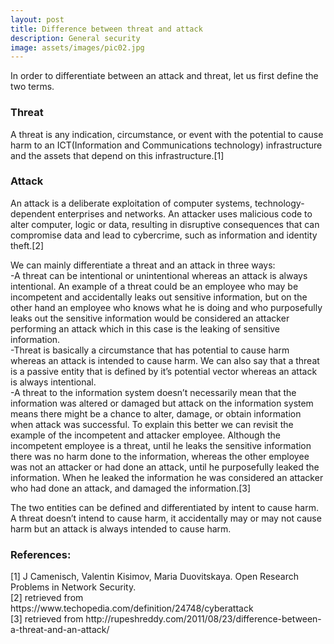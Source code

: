 ```yaml
---
layout: post
title: Difference between threat and attack
description: General security
image: assets/images/pic02.jpg
---
```


In order to differentiate between an attack and threat, let us first define the two terms.

<h3>Threat</h3>
A threat is any indication, circumstance, or event with the potential to cause harm to an ICT(Information and Communications technology) infrastructure and the assets that depend on this infrastructure.[1]
<h3>Attack</h3>
An attack is a deliberate exploitation of computer systems, technology-dependent enterprises and networks. An attacker uses malicious code to alter computer, logic or data, resulting in disruptive consequences that can compromise data and lead to cybercrime, such as information and identity theft.[2]

We can mainly differentiate a threat and an attack in three ways: <br />
-A threat can be intentional or unintentional  whereas an attack is always intentional. An example of a threat could be an employee who may be incompetent and accidentally leaks out sensitive information, but on the other hand an employee who knows what he is doing and who purposefully leaks out the sensitive information would be considered an attacker performing an attack which in this case is the leaking of sensitive information.
<br />-Threat is basically a circumstance that has potential to cause harm whereas an attack is intended to cause harm. We can also say that a threat is a passive entity that is defined by it’s potential vector whereas an attack is always intentional.
<br />-A threat to the information system doesn’t necessarily mean that the information was altered or damaged but attack on the information system means there might be a chance to alter, damage, or obtain information when attack was successful. To explain this better we can revisit the example of the incompetent and attacker employee. Although the incompetent employee is a threat, until he leaks the sensitive information there was no harm done to the information, whereas the other employee was not an attacker or had done an attack, until he purposefully leaked the information. When he leaked the information he was considered an attacker who had done an attack, and damaged the information.[3]

The two entities can be defined and differentiated  by intent to cause harm. A threat doesn’t intend to cause harm, it accidentally  may or may not cause harm but an attack is always intended to cause harm.

<h3>References:</h3>
[1] J Camenisch, Valentin Kisimov, Maria Duovitskaya. Open Research Problems in Network Security.
<br />[2] retrieved from https://www.techopedia.com/definition/24748/cyberattack
<br />[3] retrieved from http://rupeshreddy.com/2011/08/23/difference-between-a-threat-and-an-attack/

